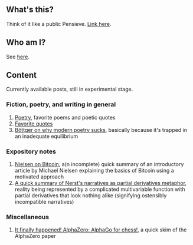 ## What's this?

Think of it like a public Pensieve. [Link here](https://monastri.github.io/).

## Who am I? 

See [here](https://listsofnotes.quora.com/About-me-1).

## Content

Currently available posts, still in experimental stage.

### Fiction, poetry, and writing in general

1. [Poetry](monastri.github.io/poetry.md), favorite poems and poetic quotes
2. [Favorite quotes](
        monastri.github.io/quotes.md
      )
2. [Böttger on why modern poetry sucks](https://github.com/monastri/monastri.github.io/blob/master/B%C3%B6ttger-why-modern-poetry-sucks), basically because it's trapped in an inadequate equilibrium

### Expository notes

1. [Nielsen on Bitcoin](https://github.com/monastri/monastri.github.io/blob/master/nielsen-on-bitcoin.md), a(n incomplete) 
quick summary of an introductory article by Michael Nielsen explaining the basics of Bitcoin using a motivated approach
2. [A quick summary of Nerst's narratives as partial derivatives metaphor](https://github.com/monastri/monastri.github.io/blob/master/nerst-narratives-as-derivatives.md), 
reality being represented by a complicated multivariable function with partial derivatives that look nothing alike 
(signifying ostensibly incompatible narratives)

### Miscellaneous

1. [It finally happened! AlphaZero: AlphaGo for chess!](https://github.com/monastri/monastri.github.io/blob/master/alphazero-alphago-for-chess.md), a quick skim of the AlphaZero paper 
